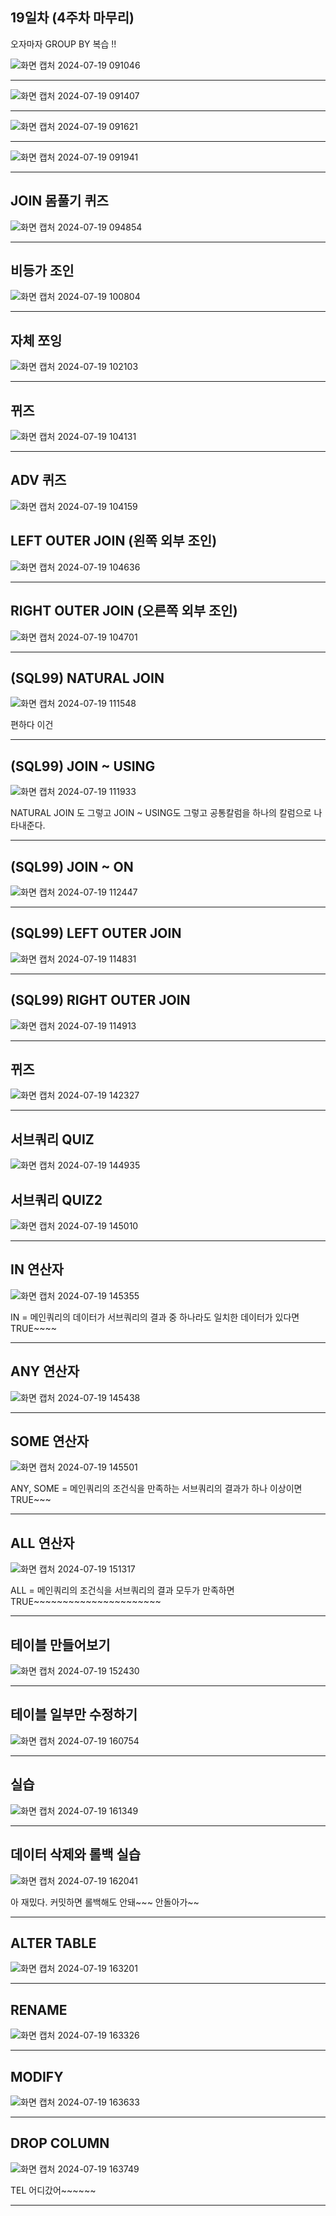 ## 19일차 (4주차 마무리)
오자마자 GROUP BY 복습 !!

![화면 캡처 2024-07-19 091046](https://github.com/user-attachments/assets/8c463cd6-3d0f-489e-8275-f048f2435fae)
***
![화면 캡처 2024-07-19 091407](https://github.com/user-attachments/assets/d92b6e84-4084-4659-9afa-38e5e486311d)
***
![화면 캡처 2024-07-19 091621](https://github.com/user-attachments/assets/02a1c589-ce7a-4487-8ffc-8e8deb64c7aa)
***
![화면 캡처 2024-07-19 091941](https://github.com/user-attachments/assets/3fc2204f-9727-4695-9e37-4a188d9300b6)
***

## JOIN 몸풀기 퀴즈
![화면 캡처 2024-07-19 094854](https://github.com/user-attachments/assets/31adf2ea-86b0-4f99-aabe-37ba1045daae)
***

## 비등가 조인
![화면 캡처 2024-07-19 100804](https://github.com/user-attachments/assets/6d360f78-db39-4743-9239-7aecd9a7cc74)
***

## 자체 쪼잉
![화면 캡처 2024-07-19 102103](https://github.com/user-attachments/assets/24e9f1c7-dfec-410a-9acc-1780d1b6274b)
***

## 뀌즈
![화면 캡처 2024-07-19 104131](https://github.com/user-attachments/assets/47c41c20-1f56-49e5-bf77-5ff3931fc294)
***

## ADV 퀴즈
![화면 캡처 2024-07-19 104159](https://github.com/user-attachments/assets/d46498aa-beb0-4dbb-a53a-4d0ab99a92c3)

## LEFT OUTER JOIN (왼쪽 외부 조인)
![화면 캡처 2024-07-19 104636](https://github.com/user-attachments/assets/b3fe2622-ab19-44c3-9a39-4ba84e400eaa)
***

## RIGHT OUTER JOIN (오른쪽 외부 조인)
![화면 캡처 2024-07-19 104701](https://github.com/user-attachments/assets/4073752d-2f08-45e2-b180-653055798984)
***

## (SQL99) NATURAL JOIN
![화면 캡처 2024-07-19 111548](https://github.com/user-attachments/assets/58c82ccb-ab4b-4901-92fa-cc8dd8fafd65)



편하다 이건
***
## (SQL99) JOIN ~ USING
![화면 캡처 2024-07-19 111933](https://github.com/user-attachments/assets/50029d92-70fb-4b13-a81f-b810a28417cd)


NATURAL JOIN 도 그렇고 JOIN ~ USING도 그렇고 공통칼럼을 하나의 칼럼으로 나타내준다.
***

## (SQL99) JOIN ~ ON
![화면 캡처 2024-07-19 112447](https://github.com/user-attachments/assets/b9a72b49-349c-4d94-8e8f-5e261fe7605b)
***

## (SQL99) LEFT OUTER JOIN
![화면 캡처 2024-07-19 114831](https://github.com/user-attachments/assets/a8a6c7ba-6781-4452-b4ce-0bab960716a3)
***

## (SQL99) RIGHT OUTER JOIN
![화면 캡처 2024-07-19 114913](https://github.com/user-attachments/assets/77a83473-4706-4f7c-b593-265f006f3ec6)
***

## 뀌즈
![화면 캡처 2024-07-19 142327](https://github.com/user-attachments/assets/4d038bb1-3004-42a0-bb1b-e948bc79d3d8)
***
## 서브쿼리 QUIZ
![화면 캡처 2024-07-19 144935](https://github.com/user-attachments/assets/645a650d-3b4e-4592-9779-9ad4b2712e3a)

## 서브쿼리 QUIZ2
![화면 캡처 2024-07-19 145010](https://github.com/user-attachments/assets/eb340c3a-0c87-4ba4-a6d1-28d796f5ccc9)
***

## IN 연산자
![화면 캡처 2024-07-19 145355](https://github.com/user-attachments/assets/cd301f46-9782-46f8-95aa-9b445239394d)



IN = 메인쿼리의 데이터가 서브쿼리의 결과 중 하나라도 일치한 데이터가 있다면 TRUE~~~~
***

## ANY 연산자
![화면 캡처 2024-07-19 145438](https://github.com/user-attachments/assets/3591e82a-8a8a-41b4-bc26-afd85d676204)
***

## SOME 연산자
![화면 캡처 2024-07-19 145501](https://github.com/user-attachments/assets/389316c7-6ebc-443f-8e09-9a94fad77c5c)



ANY, SOME = 메인쿼리의 조건식을 만족하는 서브쿼리의 결과가 하나 이상이면 TRUE~~~
***

## ALL 연산자
![화면 캡처 2024-07-19 151317](https://github.com/user-attachments/assets/97171e55-eee4-4c21-a95b-6ac499f5c220)



ALL = 메인쿼리의 조건식을 서브쿼리의 결과 모두가 만족하면 TRUE~~~~~~~~~~~~~~~~~~~~~~
***

## 테이블 만들어보기
![화면 캡처 2024-07-19 152430](https://github.com/user-attachments/assets/dfed990a-fb8c-444f-9c35-6b67ab0ea58e)
***

## 테이블 일부만 수정하기
![화면 캡처 2024-07-19 160754](https://github.com/user-attachments/assets/7dd87ea3-f0f4-4386-b568-92c1adb7d107)
***

## 실습
![화면 캡처 2024-07-19 161349](https://github.com/user-attachments/assets/d0dd0de4-6395-4c00-a464-1ca40bb090ee)
***

## 데이터 삭제와 롤백 실습
![화면 캡처 2024-07-19 162041](https://github.com/user-attachments/assets/0b827a35-4407-4b8d-9887-84409ed4dbc0)




아 재밌다. 커밋하면 롤백해도 안돼~~~ 안돌아가~~
***

## ALTER TABLE
![화면 캡처 2024-07-19 163201](https://github.com/user-attachments/assets/31cace13-2dbb-46cd-93f7-2630e1c6a0cc)
***

## RENAME
![화면 캡처 2024-07-19 163326](https://github.com/user-attachments/assets/d59f1d01-3cff-47ed-8d48-46195250acfb)
***

## MODIFY
![화면 캡처 2024-07-19 163633](https://github.com/user-attachments/assets/62247f13-491d-43da-89aa-0a92cea8463d)
***

## DROP COLUMN
![화면 캡처 2024-07-19 163749](https://github.com/user-attachments/assets/8cfb12e9-a90e-4ef3-be1b-5410c9f7beb4)



TEL 어디갔어~~~~~~
***





